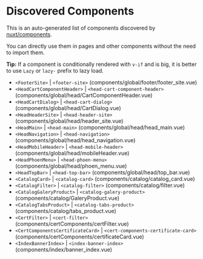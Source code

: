 # Discovered Components

This is an auto-generated list of components discovered by [nuxt/components](https://github.com/nuxt/components).

You can directly use them in pages and other components without the need to import them.

**Tip:** If a component is conditionally rendered with `v-if` and is big, it is better to use `Lazy` or `lazy-` prefix to lazy load.

- `<FooterSite>` | `<footer-site>` (components/global/footer/footer_site.vue)
- `<HeadCartComponentHeader>` | `<head-cart-component-header>` (components/global/head/CartComponentHeader.vue)
- `<HeadCartDialog>` | `<head-cart-dialog>` (components/global/head/CartDialog.vue)
- `<HeadHeaderSite>` | `<head-header-site>` (components/global/head/header_site.vue)
- `<HeadMain>` | `<head-main>` (components/global/head/head_main.vue)
- `<HeadNavigation>` | `<head-navigation>` (components/global/head/head_navigation.vue)
- `<HeadMobileHeader>` | `<head-mobile-header>` (components/global/head/mobileHeader.vue)
- `<HeadPhoenMenu>` | `<head-phoen-menu>` (components/global/head/phoen_menu.vue)
- `<HeadTopBar>` | `<head-top-bar>` (components/global/head/top_bar.vue)
- `<CatalogCard>` | `<catalog-card>` (components/catalog/catalog_card.vue)
- `<CatalogFilter>` | `<catalog-filter>` (components/catalog/filter.vue)
- `<CatalogGaleryProduct>` | `<catalog-galery-product>` (components/catalog/GaleryProduct.vue)
- `<CatalogTabsProduct>` | `<catalog-tabs-product>` (components/catalog/tabs_product.vue)
- `<CertFilter>` | `<cert-filter>` (components/certComponents/certFilter.vue)
- `<CertComponentsCertificateCard>` | `<cert-components-certificate-card>` (components/certComponents/certificateCard.vue)
- `<IndexBannerIndex>` | `<index-banner-index>` (components/index/banner_index.vue)
